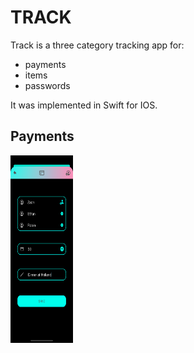 # TRACK
Track is a three category tracking app for: 
- payments
- items 
- passwords

It was implemented in Swift for IOS.

## Payments
<img src="/assets/payments1.png" alt="Payments 1 photo" style="height: 300px; width:100px;"/>


